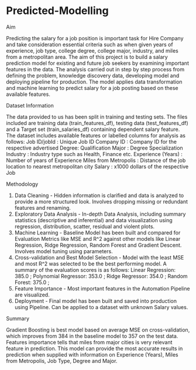 # Predicted-Modelling


Aim

Predicting the salary for a job position is important task for Hire Company and take consideration essential criteria such as when given years of experience, job type, college degree, college major, industry, and miles from a metropolitan area. The aim of this project is to build a salary prediction model for existing and future job seekers by examining important features in the data.
The analysis carried out in step by step process from defining the problem, knowledge discovery data, developing model and deploying pipeline for production. The model applies data transformation and machine learning to predict salary for a job posting based on these available features.

Dataset Information

The data provided to us has been split in training and testing sets. The files included are training data (train_features_df), testing data (test_features_df) and a Target set (train_salaries_df) containing dependent salary feature.
The dataset includes available features or labelled columns for analysis as follows:
Job ID/jobId : Unique Job ID 
Company ID : Company ID for the respective advertised
Degree: Qualification
Major : Degree Specialization
Industry : Industry type such as Health, Finance etc.
Experience (Years) : Number of years of Experience 
Miles from Metropolis : Distance of the job location to nearest metropolitan city
Salary :  x1000 dollars of the respective Job

Methodology
1) Data Cleaning - Hidden information is clarified and data is analyzed to provide a more structured look. Involves dropping missing or redundant features and renaming.
2) Exploratory Data Analysis - In-depth Data Analysis, including summary statistics (descriptive and inferential) and data visualization using regression, distribution, scatter, residual and violent plots.
3) Machine Learning - Baseline Model has been built and compared for Evaluation Metrics like MSE and R^2 against other models like Linear Regression, Ridge Regression, Random Forest and Gradient Descent. Involves model tuning using parameters.
4) Cross-validation and Best Model Selection - Model with the least MSE and most R^2 was selected to be the best performing model. A summary of the evaluation scores is as follows:
Linear Regression: 385.0 ; Polynomial Regressor: 353.0 ; Ridge Regressor: 354.0 ; Random Forest: 375.0 ;
5) Feature Importance - Most important features in the Automation Pipeline are visualized.
6) Deployment - Final model has been built and saved into production using Pipeline. Can be applied to a dataset with unknown Salary values.


Summary

Gradient Boosting is best model based on average MSE on cross-validation, which improves from 384 in the baseline model to 357 on the test data. Features importance tells that miles from major cities is very relevant feature in prediction. This model can provide the most accurate results in prediction when supplied with information on Experience (Years), Miles from Metropolis, Job Type, Degree and Major.
